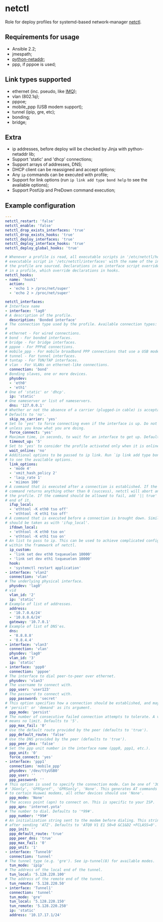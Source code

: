 netctl
========

Role for deploy profiles for systemd-based network-manager
[netctl](//github.com/joukewitteveen/netctl).


Requirements for usage
-------------------------

* Ansible 2.2;
* jmespath;
* [python-netaddr](//docs.ansible.com/ansible/playbooks_filters_ipaddr.html);
* ppp, if pppoe is used;

Link types supported
-----------------------

* ethernet (inc. pseudo, like [IMQ](//github.com/imq/linuximq));
* vlan (802.1q);
* pppoe;
* mobile_ppp (USB modem support);
* tunnel (ipip, gre, etc);
* bonding;
* bridge;

Extra
-----------

* ip addresses, before deploy will be checked by Jinja with python-netaddr lib;
* Support 'static' and 'dhcp' connections;
* Support arrays of addresses, DNS;
* DHCP client can be reassigned and accept options;
* Any `ip` commands can be executed with profile;
* Support for link options (run `ip link add type bond help` to see the
  available options);
* Support PostUp and PreDown command execution;

Example configuration
-------------------------

```yaml
---
netctl_restart: 'false'
netctl_enable: 'false'
netctl_drop_exists_interfaces: 'true'
netctl_drop_exists_hooks: 'true'
netctl_deploy_interfaces: 'true'
netctl_deploy_interface_hooks: 'true'
netctl_deploy_global_hooks: 'true'

# Whenever a profile is read, all executable scripts in '/etc/netctl/hooks' and any
# executable script in '/etc/netctl/interfaces' with the name of the interface for
# the profile are sourced. Declarations in an interface script override declarations
# in a profile, which override declarations in hooks.
netctl_hooks:
- name: 'hook1'
  action:
  - 'echo 1 > /proc/net/super'
  - 'echo 2 > /proc/net/super'

netctl_interfaces:
# Interface name
- interface: 'lag0'
# A description of the profile.
  description: 'Bonded interface'
# The connection type used by the profile. Available connection types:
#
# ethernet - For wired connections.
# bond - For bonded interfaces.
# bridge - For bridge interfaces.
# pppoe - For PPPoE connections.
# mobile_ppp - For mobile broadband PPP connections that use a USB modem.
# tunnel - For tunnel interfaces.
# tuntap - For TUN/TAP interfaces.
# vlan - For VLANs on ethernet-like connections.
  connection: 'bond'
# Bonding slaves, one or more devices.
  physdev:
  - 'eth0'
  - 'eth1'
# One of 'static' or 'dhcp'.
  ip: 'static'
# One nameserver or list of nameservers.
  dns: '127.0.0.1'
# Whether or not the absence of a carrier (plugged-in cable) is acceptable.
# Defaults to 'no'.
  skip_no_carrier: 'yes'
# Set to 'yes' to force connecting even if the interface is up. Do not use this
# unless you know what you are doing.
  force_connect: 'yes'
# Maximum time, in seconds, to wait for an interface to get up. Defaults to '5'.
  timeout_up: '5'
# Set to 'yes' to consider the profile activated only when it is online.
  wait_online: 'no'
# Additional options to be passed to ip link. Run `ip link add type bond help`
# to see the available options.
  link_options:
  - 'mode 4'
  - 'xmit_hash_policy 2'
  - 'lacp_rate 1'
  - 'miimon 100'
# A command that is executed after a connection is established. If the specified
# command returns anything other than 0 (success), netctl will abort and stop
# the profile. If the command should be allowed to fail, add '|| true' to the
# end of it.
  ifup_local:
  - 'ethtool -K eth0 tso off'
  - 'ethtool -K eth1 tso off'
# A command that is executed before a connection is brought down. Similar precautions
# should be taken as with 'ifup_local'.
  ifdown_local:
  - 'ethtool -K eth0 tso on'
  - 'ethtool -K eth1 tso on'
# An list to pass to ip. This can be used to achieve complicated configurations
# within the framework of netctl.
  ip_custom:
  - 'link set dev eth0 txqueuelen 10000'
  - 'link set dev eth1 txqueuelen 10000'
  hook:
  - 'systemctl restart application'
- interface: 'vlan2'
  connection: 'vlan'
# The underlying physical interface.
  physdev: 'lag0'
# vid
  vlan_id: '2'
  ip: 'static'
# Example of list of addresses.
  address:
  - '10.7.0.6/24'
  - '10.8.0.6/24'
  gateway: '10.7.0.1'
# Example of list of DNS'es.
  dns:
  - '8.8.8.8'
  - '8.8.4.4'
- interface: 'vlan3'
  connection: 'vlan'
  physdev: 'lag0'
  vlan_id: '3'
  ip: 'static'
- interface: 'ppp0'
  connection: 'pppoe'
# The interface to dial peer-to-peer over ethernet.
  physdev: 'vlan3'
# The username to connect with.
  ppp_user: 'user123'
# The password to connect with.
  ppp_password: 'secret'
# This option specifies how a connection should be established, and may take either
# 'persist' or 'demand' as its argument.
  ppp_mode: 'persist'
# The number of consecutive failed connection attempts to tolerate. A value of '0'
# means no limit. Defaults to '5'.
  ppp_max_fail: '0'
# Use the default route provided by the peer (defaults to 'true').
  ppp_default_route: 'false'
# Use the DNS provided by the peer (defaults to 'true').
  ppp_peer_dns: 'false'
# Set the ppp unit number in the interface name (ppp0, ppp1, etc.).
  ppp_unit: '0'
  force_connect: 'yes'
- interface: 'ppp1'
  connection: 'mobile_ppp'
  physdev: '/dev/ttyUSB0'
  ppp_user: ''
  ppp_password: ''
# This option is used to specify the connection mode. Can be one of '3Gpref',
# '3Gonly', 'GPRSpref', 'GPRSonly', 'None'. This generates AT commands specific
# to certain Huawei modems, all other devices should use 'None'.
  ppp_mode: 'None'
# The access point (apn) to connect on. This is specific to your ISP.
  ppp_apn: 'internet.yota'
# The number to dial. Defaults to '*99#'.
  ppp_number: '*99#'
# An initialization string sent to the modem before dialing. This string is sent
# after sending 'ATZ'. Defaults to 'ATQ0 V1 E1 S0=0 &C1&D2 +FCLASS=0'.
  ppp_init: ''
  ppp_default_route: 'true'
  ppp_peer_dns: 'true'
  ppp_max_fail: '0'
  ppp_unit: '1'
- interface: 'Tunnel0'
  connection: 'tunnel'
# The tunnel type (e.g. 'gre'). See ip-tunnel(8) for available modes.
  tun_mode: 'ipip'
# The address of the local end of the tunnel.
  tun_local: '5.128.220.100'
# The address of the remote end of the tunnel.
  tun_remote: '5.128.220.50'
- interface: 'Tunnel1'
  connection: 'tunnel'
  tun_mode: 'gre'
  tun_local: '5.128.220.150'
  tun_remote: '5.128.220.250'
  ip: 'static'
  address: '10.17.17.1/24'
```
